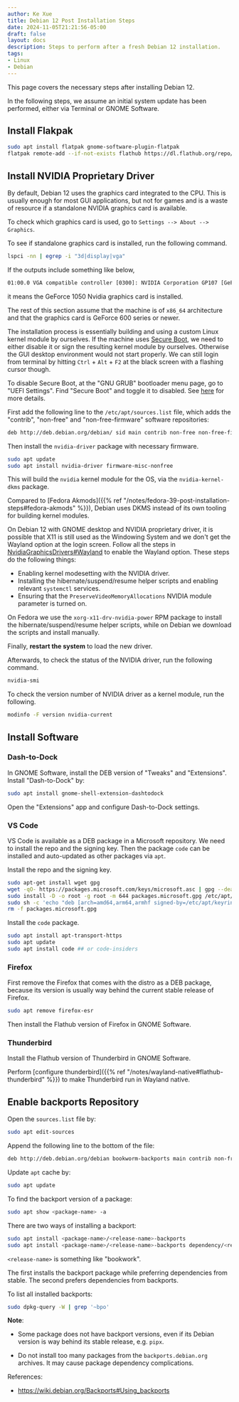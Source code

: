 ```yaml
---
author: Ke Xue
title: Debian 12 Post Installation Steps
date: 2024-11-05T21:21:56-05:00
draft: false
layout: docs
description: Steps to perform after a fresh Debian 12 installation.
tags:
- Linux
- Debian
---
```


This page covers the necessary steps after installing Debian 12.

In the following steps, we assume an initial system update has been
performed, either via Terminal or GNOME Software.

## Install Flakpak

```bash
sudo apt install flatpak gnome-software-plugin-flatpak
flatpak remote-add --if-not-exists flathub https://dl.flathub.org/repo/flathub.flatpakrepo
```

## Install NVIDIA Proprietary Driver

By default, Debian 12 uses the graphics card integrated to the CPU. This
is usually enough for most GUI applications, but not for games and is a
waste of resource if a standalone NVIDIA graphics card is available.

To check which graphics card is used, go to `Settings --> About --> Graphics`.

To see if standalone graphics card is installed, run the following command.

```bash
lspci -nn | egrep -i "3d|display|vga"
```

If the outputs include something like below,

```txt
01:00.0 VGA compatible controller [0300]: NVIDIA Corporation GP107 [GeForce GTX 1050] [10de:1c81] (rev a1)
```

it means the GeForce 1050 Nvidia graphics card is installed.

The rest of this section assume that the machine is of `x86_64`
architecture and that the graphics card is GeForce 600 series or newer.

The installation process is essentially building and using a custom
Linux kernel module by ourselves. If the machine uses
[Secure Boot](https://wiki.debian.org/SecureBoot), we need to either disable it
or sign the resulting kernel module by ourselves. Otherwise the GUI
desktop environment would not start properly. We can still login from
terminal by hitting `Ctrl` + `Alt` + `F2` at the black screen with a flashing cursor though.

To disable Secure Boot, at the "GNU GRUB" bootloader menu page, go to "UEFI Settings".
Find "Secure Boot" and toggle it to disabled. See
[here](https://wiki.debian.org/SecureBoot) for more details.

First add the following line to the `/etc/apt/sources.list` file, which adds
the "contrib", "non-free" and "non-free-firmware" software repositories:

```txt
deb http://deb.debian.org/debian/ sid main contrib non-free non-free-firmware
```

Then install the `nvidia-driver` package with necessary firmware.

```bash
sudo apt update
sudo apt install nvidia-driver firmware-misc-nonfree
```

This will build the `nvidia` kernel module for the OS, via the `nvidia-kernel-dkms` package.

Compared to [Fedora Akmods]({{% ref "/notes/fedora-39-post-installation-steps#fedora-akmods" %}}),
Debian uses DKMS instead of its own tooling for building kernel modules.

On Debian 12 with GNOME desktop and NVIDIA proprietary driver, it is
possible that X11 is still used as the Windowing System and we don't
get the Wayland option at the login screen. Follow all the steps in
[NvidiaGraphicsDrivers#Wayland](https://wiki.debian.org/NvidiaGraphicsDrivers#Wayland)
to enable the Wayland option. These steps do the following things:

- Enabling kernel modesetting with the NVIDIA driver.
- Installing the hibernate/suspend/resume helper scripts and enabling relevant `systemctl` services.
- Ensuring that the `PreserveVideoMemoryAllocations` NVIDIA module parameter is turned on.

On Fedora we use the `xorg-x11-drv-nvidia-power` RPM package to install the hibernate/suspend/resume
helper scripts, while on Debian we download the scripts and install manually.


Finally, **restart the system** to load the new driver.

Afterwards, to check the status of the NVIDIA driver, run the following command.

```bash
nvidia-smi
```

To check the version number of NVIDIA driver as a kernel module, run the following.

```bash
modinfo -F version nvidia-current
```

## Install Software

### Dash-to-Dock

In GNOME Software, install the DEB version of "Tweaks" and "Extensions". Install "Dash-to-Dock" by:

```bash
sudo apt install gnome-shell-extension-dashtodock
```

Open the "Extensions" app and configure Dash-to-Dock settings.

### VS Code

VS Code is available as a DEB package in a Microsoft repository. We need
to install the repo and the signing key. Then the package `code` can be installed and
auto-updated as other packages via `apt`.

Install the repo and the signing key.

```bash
sudo apt-get install wget gpg
wget -qO- https://packages.microsoft.com/keys/microsoft.asc | gpg --dearmor > packages.microsoft.gpg
sudo install -D -o root -g root -m 644 packages.microsoft.gpg /etc/apt/keyrings/packages.microsoft.gpg
sudo sh -c 'echo "deb [arch=amd64,arm64,armhf signed-by=/etc/apt/keyrings/packages.microsoft.gpg] https://packages.microsoft.com/repos/code stable main" > /etc/apt/sources.list.d/vscode.list'
rm -f packages.microsoft.gpg
```

Install the `code` package.

```bash
sudo apt install apt-transport-https
sudo apt update
sudo apt install code ## or code-insiders
```

### Firefox

First remove the Firefox that comes with the distro as a DEB package,
because its version is usually way behind the current stable release of Firefox.

```bash
sudo apt remove firefox-esr
```

Then install the Flathub version of Firefox in GNOME Software.

### Thunderbird

Install the Flathub version of Thunderbird in GNOME Software.

Perform [configure thunderbird]({{% ref "/notes/wayland-native#flathub-thunderbird" %}}) to make Thunderbird run in Wayland native.

## Enable backports Repository

Open the `sources.list` file by:

```bash
sudo apt edit-sources
```

Append the following line to the bottom of the file:

```txt
deb http://deb.debian.org/debian bookworm-backports main contrib non-free
```

Update `apt` cache by:

```bash
sudo apt update
```

To find the backport version of a package:

```bash
sudo apt show <package-name> -a
```

There are two ways of installing a backport:

```bash
sudo apt install <package-name>/<release-name>-backports
sudo apt install <package-name>/<release-name>-backports dependency/<release-name>-backports
```

`<release-name>` is something like "bookwork".

The first installs the backport package while preferring dependencies
from stable. The second prefers dependencies from backports.

To list all installed backports:

```bash
sudo dpkg-query -W | grep '~bpo'
```

**Note**:

- Some package does not have backport versions, even if its Debian version
  is way behind its stable release, e.g. `pipx`.

- Do not install too many packages from the `backports.debian.org` archives. It
  may cause package dependency complications.

References:

- <https://wiki.debian.org/Backports#Using_backports>
